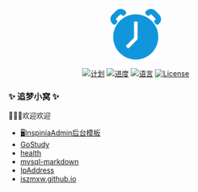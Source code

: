 <p align="center"><img src="static/svg/plan.svg" width="100"></p>

<p align="center">
<a href="#"><img src="https://img.shields.io/badge/%E8%AE%A1-%E5%88%92-green?logo=symantec&style=plastic" alt="计划"></a>
<a href="#"><img src="https://img.shields.io/badge/%E8%BF%9B%E5%BA%A6-0%25-brightgreen" alt="进度"></a>
<a href="#"><img src="https://img.shields.io/badge/%E8%AF%AD%E8%A8%80-markdown-blue" alt="语言"></a>
<a href="#"><img src="https://img.shields.io/badge/License-MIT-red" alt="License"></a>
</p>

### ✨ 追梦小窝 ✨ 

👋👋👋欢迎欢迎

- [🖥InspiniaAdmin后台模板](https://iszmxw.github.io/InspiniaAdmin/)
- [GoStudy](https://github.com/iszmxw/GoStudy)
- [health](https://github.com/iszmxw/health)
- [mysql-markdown](https://github.com/iszmxw/mysql-markdown) 
- [IpAddress](https://github.com/iszmxw/IpAddress)
- [iszmxw.github.io](https://github.com/iszmxw/iszmxw.github.io)



